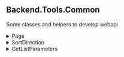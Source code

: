 Backend.Tools.Common
-
Some classes and helpers to develop webapi

<details>

<summary>Page</summary>

```c#
public class Page<T>
{
    public ICollection<T> Items { get; set; }
    public long Total { get; set; }
}
```
</details>

<details>

<summary>SortDirection</summary>

```c#
public enum SortDirection: byte
{
    Asc = 0,
    Desc = 1
}
```
</details>

<details>

<summary>GetListParameters</summary>

```c#
public class GetListParameters<TFilter> where TFilter: class
{
public TFilter Filter { get; set; }

    public int Offset { get; set; } = GetListParametersDefaults.Offset;
    public int Limit { get; set; } = GetListParametersDefaults.Limit;
    public string SortBy { get; set; }

    public SortDirection SortDirection { get; set; }
}
```
</details>